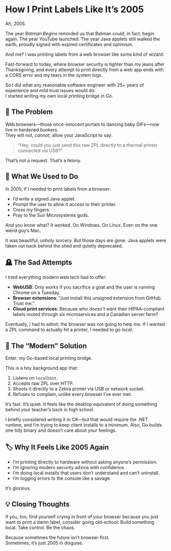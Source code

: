 
# How I Print Labels Like It’s 2005

Ah, 2005.

The year *Batman Begins* reminded us that Batman could, in fact, begin again. The year YouTube launched. The year Java applets still walked the earth, proudly signed with expired certificates and optimism.

And me? I was printing labels from a web browser like some kind of wizard.

Fast-forward to today, where browser security is tighter than my jeans after Thanksgiving, and every attempt to print directly from a web app ends with a CORS error and my tears in the system logs.

So I did what any reasonable software engineer with 25+ years of experience and mild trust issues would do:  
I started writing my own local printing bridge in Go.

## 🧻 The Problem

Web browsers—those once-innocent portals to dancing baby GIFs—now live in hardened bunkers.  
They will not, *cannot*, allow your JavaScript to say:

> “Hey, could you just send this raw ZPL directly to a thermal printer connected via USB?”  

That’s not a request. That’s a felony.

## 🦾 What We Used to Do

In 2005, if I needed to print labels from a browser:

- I’d write a signed Java applet.
- Prompt the user to allow it access to their printer.
- Cross my fingers.
- Pray to the Sun Microsystems gods.

And you know what? It worked. On Windows. On Linux. Even on the one weird guy’s Mac.

It was beautiful, unholy sorcery. But those days are gone. Java applets were taken out back behind the shed and quietly deprecated.

## 🪦 The Sad Attempts

I tried everything modern web tech had to offer:

- **WebUSB**: Only works if you sacrifice a goat and the user is running Chrome on a Tuesday.
- **Browser extensions**: “Just install this unsigned extension from GitHub. Trust me.”
- **Cloud print services**: Because who *doesn't* want their HIPAA-compliant labels routed through six microservices and a Canadian server farm?

Eventually, I had to admit: the browser was not going to help me. If I wanted a ZPL command to actually hit a printer, I needed to go *local*.

## 🧰 The “Modern” Solution

Enter: my Go-based local printing bridge.

This is a tiny background app that:

1. Listens on `localhost`.
2. Accepts raw ZPL over HTTP.
3. Shoots it directly to a Zebra printer via USB or network socket.
4. Refuses to complain, unlike every browser I’ve ever met.

It’s fast. It’s quiet. It feels like the desktop equivalent of doing something behind your teacher’s back in high school.

I briefly considered writing it in C#—but that would require the .NET runtime, and I’m trying to keep client installs to a minimum. Also, Go builds one tidy binary and doesn’t care about your feelings.

## 🏷️ Why It Feels Like 2005 Again

- I’m printing directly to hardware without asking anyone’s permission.
- I’m ignoring modern security advice with confidence.
- I’m doing local installs that users don’t understand and can’t uninstall.
- I’m logging errors to the console like a savage.

It’s glorious.

## 💡 Closing Thoughts

If you, too, find yourself crying in front of your browser because you just want to print a damn label, consider going old-school. Build something local. Take control. Be the chaos.

Because sometimes the future isn’t browser-first.  
Sometimes, it’s just 2005 in disguise.

